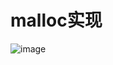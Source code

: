 # malloc实现
![image](https://user-images.githubusercontent.com/56379080/144189337-da82439f-9186-442f-ae70-a63a38778355.png)
